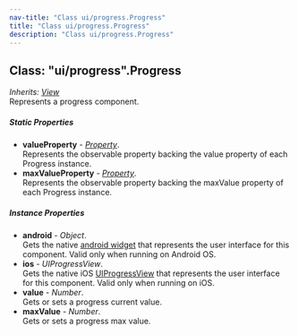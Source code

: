 ```yaml
---
nav-title: "Class ui/progress.Progress"
title: "Class ui/progress.Progress"
description: "Class ui/progress.Progress"
---
```

## Class: "ui/progress".Progress  
_Inherits:_ [_View_](../../ui/core/view/View.md)  
Represents a progress component.

##### Static Properties
 - **valueProperty** - [_Property_](../../ui/core/dependency-observable/Property.md).    
  Represents the observable property backing the value property of each Progress instance.
 - **maxValueProperty** - [_Property_](../../ui/core/dependency-observable/Property.md).    
  Represents the observable property backing the maxValue property of each Progress instance.

##### Instance Properties
 - **android** - _Object_.    
  Gets the native [android widget](http://developer.android.com/reference/android/widget/ProgressBar.html) that represents the user interface for this component. Valid only when running on Android OS.
 - **ios** - _UIProgressView_.    
  Gets the native iOS [UIProgressView](https://developer.apple.com/library/ios/documentation/UIKit/Reference/UIProgressView_Class/) that represents the user interface for this component. Valid only when running on iOS.
 - **value** - _Number_.    
  Gets or sets a progress current value.
 - **maxValue** - _Number_.    
  Gets or sets a progress max value.